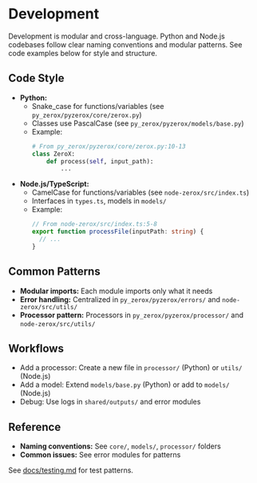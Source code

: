 <!-- Generated: 2025-07-05 00:00:00 UTC -->

# Development

Development is modular and cross-language. Python and Node.js codebases follow clear naming conventions and modular patterns. See code examples below for style and structure.

## Code Style
- **Python:**
  - Snake_case for functions/variables (see `py_zerox/pyzerox/core/zerox.py`)
  - Classes use PascalCase (see `py_zerox/pyzerox/models/base.py`)
  - Example:
    ```python
    # From py_zerox/pyzerox/core/zerox.py:10-13
    class ZeroX:
        def process(self, input_path):
            ...
    ```
- **Node.js/TypeScript:**
  - CamelCase for functions/variables (see `node-zerox/src/index.ts`)
  - Interfaces in `types.ts`, models in `models/`
  - Example:
    ```typescript
    // From node-zerox/src/index.ts:5-8
    export function processFile(inputPath: string) {
      // ...
    }
    ```

## Common Patterns
- **Modular imports:** Each module imports only what it needs
- **Error handling:** Centralized in `py_zerox/pyzerox/errors/` and `node-zerox/src/utils/`
- **Processor pattern:** Processors in `py_zerox/pyzerox/processor/` and `node-zerox/src/utils/`

## Workflows
- Add a processor: Create a new file in `processor/` (Python) or `utils/` (Node.js)
- Add a model: Extend `models/base.py` (Python) or add to `models/` (Node.js)
- Debug: Use logs in `shared/outputs/` and error modules

## Reference
- **Naming conventions:** See `core/`, `models/`, `processor/` folders
- **Common issues:** See error modules for patterns

See [docs/testing.md](testing.md) for test patterns.
